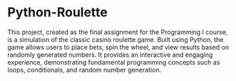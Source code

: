 # Python-Roulette
This project, created as the final assignment for the Programming I course, is a simulation of the classic casino roulette game. Built using Python, the game allows users to place bets, spin the wheel, and view results based on randomly generated numbers. It provides an interactive and engaging experience, demonstrating fundamental programming concepts such as loops, conditionals, and random number generation.
